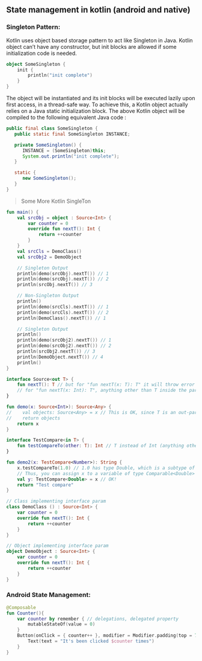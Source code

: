 ## State management in kotlin (android and native)

### Singleton Pattern:
Kotlin uses object based storage pattern to act like Singleton in Java. Kotlin object can’t have any constructor, but init blocks are allowed if some initialization code is needed.
```kotlin
object SomeSingleton {
    init {
        println("init complete")
    }
}
```
The object will be instantiated and its init blocks will be executed lazily upon first access, in a thread-safe way. To achieve this, a Kotlin object actually relies on a Java static initialization block. The above Kotlin object will be compiled to the following equivalent Java code :
```java
public final class SomeSingleton {
   public static final SomeSingleton INSTANCE;

   private SomeSingleton() {
      INSTANCE = (SomeSingleton)this;
      System.out.println("init complete");
   }

   static {
      new SomeSingleton();
   }
}
```
> Some More Kotlin SingleTon

```kotlin
fun main() {
    val srcObj = object : Source<Int> {
        var counter = 0
        override fun nextT(): Int {
            return ++counter
        }
    }
    val srcCls = DemoClass()
    val srcObj2 = DemoObject

    // Singleton Output
    println(demo(srcObj).nextT()) // 1
    println(demo(srcObj).nextT()) // 2
    println(srcObj.nextT()) // 3

    // Non-Singleton Output
    println()
    println(demo(srcCls).nextT()) // 1
    println(demo(srcCls).nextT()) // 2
    println(DemoClass().nextT()) // 1

    // Singleton Output
    println()
    println(demo(srcObj2).nextT()) // 1
    println(demo(srcObj2).nextT()) // 2
    println(srcObj2.nextT()) // 3
    println(DemoObject.nextT()) // 4
    println()
}

interface Source<out T> {
    fun nextT(): T // but for "fun nextT(x: T): T" it will throw error - "Type parameter T is declared as 'out' but occurs in 'in' position in type T"
    // for "fun nextT(x: Int): T", anything other than T inside the parameter will work just fine.
}

fun demo(x: Source<Int>): Source<Any> {
//    val objects: Source<Any> = x // This is OK, since T is an out-parameter
//    return objects
    return x
}

interface TestCompare<in T> {
    fun testCompareTo(other: T): Int // T instead of Int (anything other than T) will throw an error "Type parameter T is declared as 'in' but occurs in 'out' position in type T"
}

fun demo2(x: TestCompare<Number>): String {
    x.testCompareTo(1.0) // 1.0 has type Double, which is a subtype of Number
    // Thus, you can assign x to a variable of type Comparable<Double>
    val y: TestCompare<Double> = x // OK!
    return "Test compare"
}

// Class implementing interface param
class DemoClass () : Source<Int> {
    var counter = 0
    override fun nextT(): Int {
        return ++counter
    }
}

// Object implementing interface param
object DemoObject : Source<Int> {
    var counter = 0
    override fun nextT(): Int {
        return ++counter
    }
}
```
### Android State Management:
```kotlin
@Composable
fun Counter(){
    var counter by remember { // delegations, delegated property
        mutableStateOf(value = 0)
    }
    Button(onClick = { counter++ }, modifier = Modifier.padding(top = 77.dp, start = 27.dp)) {
        Text(text = "It's been clicked $counter times")
    }
}
```